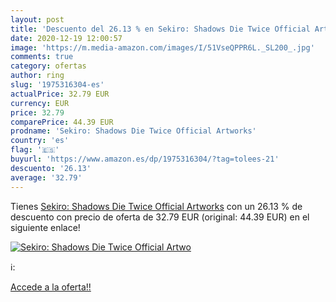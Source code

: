 ```yaml
---
layout: post
title: 'Descuento del 26.13 % en Sekiro: Shadows Die Twice Official Artwo'
date: 2020-12-19 12:00:57
image: 'https://m.media-amazon.com/images/I/51VseQPPR6L._SL200_.jpg'
comments: true
category: ofertas
author: ring
slug: '1975316304-es'
actualPrice: 32.79 EUR
currency: EUR
price: 32.79
comparePrice: 44.39 EUR
prodname: 'Sekiro: Shadows Die Twice Official Artworks'
country: 'es'
flag: '🇪🇸'
buyurl: 'https://www.amazon.es/dp/1975316304/?tag=tolees-21'
descuento: '26.13'
average: '32.79'
---
```


Tienes [Sekiro: Shadows Die Twice Official Artworks](https://www.amazon.es/dp/1975316304/?tag=tolees-21) con un 26.13 % de descuento con precio de oferta de 32.79 EUR (original: 44.39 EUR) en el siguiente enlace!

[![Sekiro: Shadows Die Twice Official Artwo](https://m.media-amazon.com/images/I/51VseQPPR6L._SL200_.jpg)](https://www.amazon.es/dp/1975316304/?tag=tolees-21)

ℹ️:


[Accede a la oferta!!](https://www.amazon.es/dp/1975316304/?tag=tolees-21)
